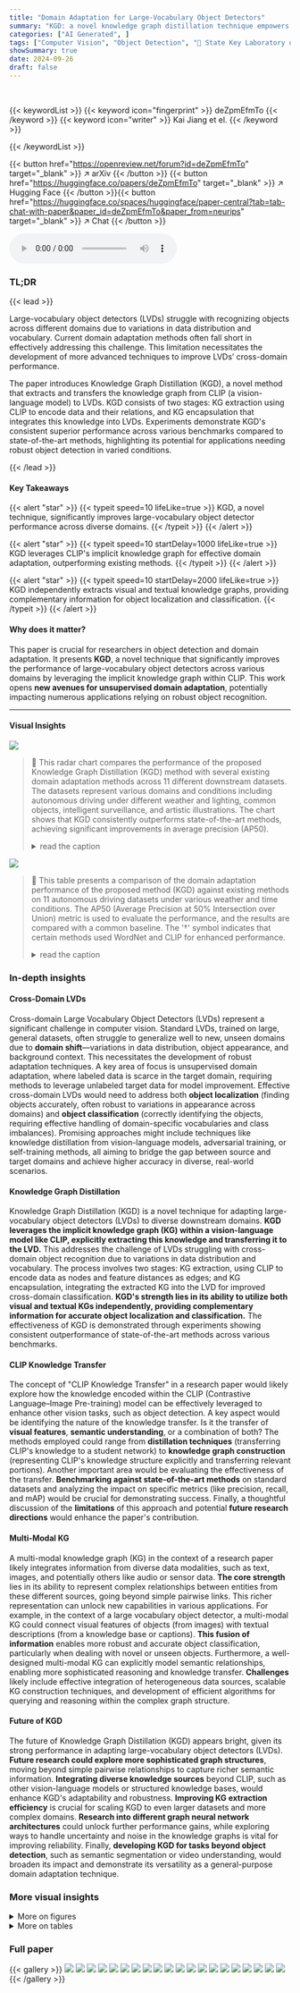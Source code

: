 ```yaml
---
title: "Domain Adaptation for Large-Vocabulary Object Detectors"
summary: "KGD: a novel knowledge graph distillation technique empowers large-vocabulary object detectors with superior cross-domain object classification, achieving state-of-the-art performance."
categories: ["AI Generated", ]
tags: ["Computer Vision", "Object Detection", "🏢 State Key Laboratory of Integrated Services Networks, Xidian University",]
showSummary: true
date: 2024-09-26
draft: false
---
```


<br>

{{< keywordList >}}
{{< keyword icon="fingerprint" >}} deZpmEfmTo {{< /keyword >}}
{{< keyword icon="writer" >}} Kai Jiang et el. {{< /keyword >}}
 
{{< /keywordList >}}

{{< button href="https://openreview.net/forum?id=deZpmEfmTo" target="_blank" >}}
↗ arXiv
{{< /button >}}
{{< button href="https://huggingface.co/papers/deZpmEfmTo" target="_blank" >}}
↗ Hugging Face
{{< /button >}}{{< button href="https://huggingface.co/spaces/huggingface/paper-central?tab=tab-chat-with-paper&paper_id=deZpmEfmTo&paper_from=neurips" target="_blank" >}}
↗ Chat
{{< /button >}}




<audio controls>
    <source src="https://ai-paper-reviewer.com/deZpmEfmTo/podcast.wav" type="audio/wav">
    Your browser does not support the audio element.
</audio>


### TL;DR


{{< lead >}}

Large-vocabulary object detectors (LVDs) struggle with recognizing objects across different domains due to variations in data distribution and vocabulary.  Current domain adaptation methods often fall short in effectively addressing this challenge. This limitation necessitates the development of more advanced techniques to improve LVDs’ cross-domain performance. 

The paper introduces Knowledge Graph Distillation (KGD), a novel method that extracts and transfers the knowledge graph from CLIP (a vision-language model) to LVDs. KGD consists of two stages: KG extraction using CLIP to encode data and their relations, and KG encapsulation that integrates this knowledge into LVDs.  Experiments demonstrate KGD's consistent superior performance across various benchmarks compared to state-of-the-art methods, highlighting its potential for applications needing robust object detection in varied conditions.

{{< /lead >}}


#### Key Takeaways

{{< alert "star" >}}
{{< typeit speed=10 lifeLike=true >}} KGD, a novel technique, significantly improves large-vocabulary object detector performance across diverse domains. {{< /typeit >}}
{{< /alert >}}

{{< alert "star" >}}
{{< typeit speed=10 startDelay=1000 lifeLike=true >}} KGD leverages CLIP's implicit knowledge graph for effective domain adaptation, outperforming existing methods. {{< /typeit >}}
{{< /alert >}}

{{< alert "star" >}}
{{< typeit speed=10 startDelay=2000 lifeLike=true >}} KGD independently extracts visual and textual knowledge graphs, providing complementary information for object localization and classification. {{< /typeit >}}
{{< /alert >}}

#### Why does it matter?
This paper is crucial for researchers in object detection and domain adaptation.  It presents **KGD**, a novel technique that significantly improves the performance of large-vocabulary object detectors across various domains by leveraging the implicit knowledge graph within CLIP. This work opens **new avenues for unsupervised domain adaptation**, potentially impacting numerous applications relying on robust object recognition.

------
#### Visual Insights



![](https://ai-paper-reviewer.com/deZpmEfmTo/figures_1_1.jpg)

> 🔼 This radar chart compares the performance of the proposed Knowledge Graph Distillation (KGD) method with several existing domain adaptation methods across 11 different downstream datasets.  The datasets represent various domains and conditions including autonomous driving under different weather and lighting, common objects, intelligent surveillance, and artistic illustrations. The chart shows that KGD consistently outperforms state-of-the-art methods, achieving significant improvements in average precision (AP50).
> <details>
> <summary>read the caption</summary>
> Figure 1: A comparison of the domain adaptation performance of our method against existing methods. Our method outperforms the state-of-the-art consistently on 11 widely studied downstream detection datasets in terms of AP50 improvements. The results of all methods are acquired with the same baseline [3].
> </details>





![](https://ai-paper-reviewer.com/deZpmEfmTo/tables_6_1.jpg)

> 🔼 This table presents a comparison of the domain adaptation performance of the proposed method (KGD) against existing methods on 11 autonomous driving datasets under various weather and time conditions.  The AP50 (Average Precision at 50% Intersection over Union) metric is used to evaluate the performance, and the results are compared with a common baseline. The '†' symbol indicates that certain methods used WordNet and CLIP for enhanced performance.
> <details>
> <summary>read the caption</summary>
> Table 1: Benchmarking over autonomous driving datasets under various weather and time conditions. † signifies that the methods employ WordNet to retrieve category definitions given category names, and CLIP to predict classification pseudo labels for objects. We adopt AP50 in evaluations. The results of all methods are acquired with the same baseline [3] as shown in the first row.
> </details>





### In-depth insights


#### Cross-Domain LVDs
Cross-domain Large Vocabulary Object Detectors (LVDs) represent a significant challenge in computer vision.  Standard LVDs, trained on large, general datasets, often struggle to generalize well to new, unseen domains due to **domain shift**—variations in data distribution, object appearance, and background context.  This necessitates the development of robust adaptation techniques.  A key area of focus is unsupervised domain adaptation, where labeled data is scarce in the target domain, requiring methods to leverage unlabeled target data for model improvement.  Effective cross-domain LVDs would need to address both **object localization** (finding objects accurately, often robust to variations in appearance across domains) and **object classification** (correctly identifying the objects, requiring effective handling of domain-specific vocabularies and class imbalances). Promising approaches might include techniques like knowledge distillation from vision-language models, adversarial training, or self-training methods,  all aiming to bridge the gap between source and target domains and achieve higher accuracy in diverse, real-world scenarios.

#### Knowledge Graph Distillation
Knowledge Graph Distillation (KGD) is a novel technique for adapting large-vocabulary object detectors (LVDs) to diverse downstream domains.  **KGD leverages the implicit knowledge graph (KG) within a vision-language model like CLIP, explicitly extracting this knowledge and transferring it to the LVD.** This addresses the challenge of LVDs struggling with cross-domain object recognition due to variations in data distribution and vocabulary.  The process involves two stages: KG extraction, using CLIP to encode data as nodes and feature distances as edges; and KG encapsulation, integrating the extracted KG into the LVD for improved cross-domain classification.  **KGD's strength lies in its ability to utilize both visual and textual KGs independently, providing complementary information for accurate object localization and classification.**  The effectiveness of KGD is demonstrated through experiments showing consistent outperformance of state-of-the-art methods across various benchmarks.

#### CLIP Knowledge Transfer
The concept of "CLIP Knowledge Transfer" in a research paper would likely explore how the knowledge encoded within the CLIP (Contrastive Language–Image Pre-training) model can be effectively leveraged to enhance other vision tasks, such as object detection.  A key aspect would be identifying the nature of the knowledge transfer. Is it the transfer of **visual features**, **semantic understanding**, or a combination of both?  The methods employed could range from **distillation techniques** (transferring CLIP's knowledge to a student network) to **knowledge graph construction** (representing CLIP's knowledge structure explicitly and transferring relevant portions). Another important area would be evaluating the effectiveness of the transfer.  **Benchmarking against state-of-the-art methods** on standard datasets and analyzing the impact on specific metrics (like precision, recall, and mAP) would be crucial for demonstrating success. Finally, a thoughtful discussion of the **limitations** of this approach and potential **future research directions** would enhance the paper's contribution.

#### Multi-Modal KG
A multi-modal knowledge graph (KG) in the context of a research paper likely integrates information from diverse data modalities, such as text, images, and potentially others like audio or sensor data.  **The core strength** lies in its ability to represent complex relationships between entities from these different sources, going beyond simple pairwise links. This richer representation can unlock new capabilities in various applications. For example, in the context of a large vocabulary object detector, a multi-modal KG could connect visual features of objects (from images) with textual descriptions (from a knowledge base or captions).  **This fusion of information** enables more robust and accurate object classification, particularly when dealing with novel or unseen objects.  Furthermore, a well-designed multi-modal KG can explicitly model semantic relationships, enabling more sophisticated reasoning and knowledge transfer.  **Challenges** likely include effective integration of heterogeneous data sources, scalable KG construction techniques, and development of efficient algorithms for querying and reasoning within the complex graph structure.

#### Future of KGD
The future of Knowledge Graph Distillation (KGD) appears bright, given its strong performance in adapting large-vocabulary object detectors (LVDs).  **Future research could explore more sophisticated graph structures**, moving beyond simple pairwise relationships to capture richer semantic information.  **Integrating diverse knowledge sources** beyond CLIP, such as other vision-language models or structured knowledge bases, would enhance KGD's adaptability and robustness.  **Improving KG extraction efficiency** is crucial for scaling KGD to even larger datasets and more complex domains.  **Research into different graph neural network architectures** could unlock further performance gains, while exploring ways to handle uncertainty and noise in the knowledge graphs is vital for improving reliability.  Finally, **developing KGD for tasks beyond object detection**, such as semantic segmentation or video understanding, would broaden its impact and demonstrate its versatility as a general-purpose domain adaptation technique.


### More visual insights

<details>
<summary>More on figures
</summary>


![](https://ai-paper-reviewer.com/deZpmEfmTo/figures_3_1.jpg)

> 🔼 This figure illustrates the Knowledge Graph Distillation (KGD) framework.  KGD is a two-stage process: First, it extracts knowledge graphs (KGs) from CLIP, a vision-language model.  These KGs include a language KG (LKG) based on text and a vision KG (VKG) based on image features. Second, KGD encapsulates the extracted KGs into a large-vocabulary object detector to improve object classification.  The figure shows the data flow, highlighting the use of WordNet to enrich the LKG, CLIP for encoding data and computing feature distances, and GCN for incorporating knowledge graph information into object detection.
> <details>
> <summary>read the caption</summary>
> Figure 2: Overview of the proposed Knowledge Graph Distillation (KGD). KGD comprises two consecutive stages including Knowledge Graph Extraction (KGExtract) and Knowledge Graph Encapsulation (KGEncap). KGExtract employs CLIP to encode downstream data as nodes and considers their feature distances as edges, explicitly constructing KGs including language knowledge graph (LKG) and vision knowledge graph (VKG) that inherit the rich semantic relations in CLIP. The dashed reddish lines between LKG and VKG represent the cross-modal edges that connect the nodes between vision and language modalities, enabling the integration of both language and visual information. KGEncap transfers the extracted KGs into the large-vocabulary object detector to enable accurate object classification over downstream data. Besides, KGD works for both image and text data and allow extracting and transferring vision KG (VKG) and language KG (LKG), providing complementary knowledge for adapting large-vocabulary object detectors for handling various unlabelled downstream domains.
> </details>



![](https://ai-paper-reviewer.com/deZpmEfmTo/figures_23_1.jpg)

> 🔼 This figure illustrates the Knowledge Graph Distillation (KGD) method. KGD consists of two stages: Knowledge Graph Extraction (KGExtract) and Knowledge Graph Encapsulation (KGEncap).  KGExtract uses CLIP to create knowledge graphs (KGs) from downstream data, including a Language KG (LKG) and a Vision KG (VKG). These KGs capture semantic relationships from CLIP. KGEncap then integrates these KGs into a large-vocabulary object detector to improve object classification across domains.  The figure highlights the flow of information, showing how image and text data are processed by CLIP to generate the KGs, which are then used to enhance the object detector's performance.
> <details>
> <summary>read the caption</summary>
> Figure 2: Overview of the proposed Knowledge Graph Distillation (KGD). KGD comprises two consecutive stages including Knowledge Graph Extraction (KGExtract) and Knowledge Graph Encapsulation (KGEncap). KGExtract employs CLIP to encode downstream data as nodes and considers their feature distances as edges, explicitly constructing KGs including language knowledge graph (LKG) and vision knowledge graph (VKG) that inherit the rich semantic relations in CLIP. The dashed reddish lines between LKG and VKG represent the cross-modal edges that connect the nodes between vision and language modalities, enabling the integration of both language and visual information. KGEncap transfers the extracted KGs into the large-vocabulary object detector to enable accurate object classification over downstream data. Besides, KGD works for both image and text data and allow extracting and transferring vision KG (VKG) and language KG (LKG), providing complementary knowledge for adapting large-vocabulary object detectors for handling various unlabelled downstream domains.
> </details>



![](https://ai-paper-reviewer.com/deZpmEfmTo/figures_23_2.jpg)

> 🔼 This figure illustrates the Knowledge Graph Distillation (KGD) framework.  KGD consists of two main stages:  Knowledge Graph Extraction (using CLIP to create language and vision knowledge graphs) and Knowledge Graph Encapsulation (transferring the knowledge graphs into a large-vocabulary object detector for improved classification). The figure shows how CLIP encodes downstream data, building both language and vision knowledge graphs, and how these graphs are integrated and used for improved object detection accuracy.
> <details>
> <summary>read the caption</summary>
> Figure 2: Overview of the proposed Knowledge Graph Distillation (KGD). KGD comprises two consecutive stages including Knowledge Graph Extraction (KGExtract) and Knowledge Graph Encapsulation (KGEncap). KGExtract employs CLIP to encode downstream data as nodes and considers their feature distances as edges, explicitly constructing KGs including language knowledge graph (LKG) and vision knowledge graph (VKG) that inherit the rich semantic relations in CLIP. The dashed reddish lines between LKG and VKG represent the cross-modal edges that connect the nodes between vision and language modalities, enabling the integration of both language and visual information. KGEncap transfers the extracted KGs into the large-vocabulary object detector to enable accurate object classification over downstream data. Besides, KGD works for both image and text data and allow extracting and transferring vision KG (VKG) and language KG (LKG), providing complementary knowledge for adapting large-vocabulary object detectors for handling various unlabelled downstream domains.
> </details>



![](https://ai-paper-reviewer.com/deZpmEfmTo/figures_23_3.jpg)

> 🔼 This figure illustrates the Knowledge Graph Distillation (KGD) framework. KGD consists of two main stages: Knowledge Graph Extraction and Knowledge Graph Encapsulation. In the extraction stage, CLIP is used to encode downstream data into nodes and compute feature distances as edges to create both language (LKG) and vision (VKG) knowledge graphs.  These graphs capture semantic relationships present in CLIP. The encapsulation stage then transfers these KGs into the LVD for improved cross-domain object classification.  The framework supports both image and text data, using LKG and VKG to offer complementary knowledge for better LVD adaptation.
> <details>
> <summary>read the caption</summary>
> Figure 2: Overview of the proposed Knowledge Graph Distillation (KGD). KGD comprises two consecutive stages including Knowledge Graph Extraction (KGExtract) and Knowledge Graph Encapsulation (KGEncap). KGExtract employs CLIP to encode downstream data as nodes and considers their feature distances as edges, explicitly constructing KGs including language knowledge graph (LKG) and vision knowledge graph (VKG) that inherit the rich semantic relations in CLIP. The dashed reddish lines between LKG and VKG represent the cross-modal edges that connect the nodes between vision and language modalities, enabling the integration of both language and visual information. KGEncap transfers the extracted KGs into the large-vocabulary object detector to enable accurate object classification over downstream data. Besides, KGD works for both image and text data and allow extracting and transferring vision KG (VKG) and language KG (LKG), providing complementary knowledge for adapting large-vocabulary object detectors for handling various unlabelled downstream domains.
> </details>



![](https://ai-paper-reviewer.com/deZpmEfmTo/figures_24_1.jpg)

> 🔼 This figure illustrates the Knowledge Graph Distillation (KGD) method proposed in the paper.  KGD has two main stages: Knowledge Graph Extraction and Knowledge Graph Encapsulation.  The extraction stage uses CLIP to create knowledge graphs (KGs) from downstream data, representing both language (LKG) and visual (VKG) aspects.  These KGs capture semantic relationships learned by CLIP.  The encapsulation stage integrates these KGs into a large-vocabulary object detector (LVD) to improve its object classification ability. The process is designed to handle multiple unlabeled downstream domains by using both language and visual information.
> <details>
> <summary>read the caption</summary>
> Figure 2: Overview of the proposed Knowledge Graph Distillation (KGD). KGD comprises two consecutive stages including Knowledge Graph Extraction (KGExtract) and Knowledge Graph Encapsulation (KGEncap). KGExtract employs CLIP to encode downstream data as nodes and considers their feature distances as edges, explicitly constructing KGs including language knowledge graph (LKG) and vision knowledge graph (VKG) that inherit the rich semantic relations in CLIP. The dashed reddish lines between LKG and VKG represent the cross-modal edges that connect the nodes between vision and language modalities, enabling the integration of both language and visual information. KGEncap transfers the extracted KGs into the large-vocabulary object detector to enable accurate object classification over downstream data. Besides, KGD works for both image and text data and allow extracting and transferring vision KG (VKG) and language KG (LKG), providing complementary knowledge for adapting large-vocabulary object detectors for handling various unlabelled downstream domains.
> </details>



![](https://ai-paper-reviewer.com/deZpmEfmTo/figures_24_2.jpg)

> 🔼 This figure illustrates the Knowledge Graph Distillation (KGD) framework.  KGD consists of two main stages: Knowledge Graph Extraction (using CLIP to encode data as nodes and distances as edges to create LKG and VKG) and Knowledge Graph Encapsulation (transferring the extracted knowledge graphs into the object detector for improved classification).  The figure highlights the interplay between language and vision knowledge graphs, showing how they complement each other for better cross-domain adaptation.
> <details>
> <summary>read the caption</summary>
> Figure 2: Overview of the proposed Knowledge Graph Distillation (KGD). KGD comprises two consecutive stages including Knowledge Graph Extraction (KGExtract) and Knowledge Graph Encapsulation (KGEncap). KGExtract employs CLIP to encode downstream data as nodes and considers their feature distances as edges, explicitly constructing KGs including language knowledge graph (LKG) and vision knowledge graph (VKG) that inherit the rich semantic relations in CLIP. The dashed reddish lines between LKG and VKG represent the cross-modal edges that connect the nodes between vision and language modalities, enabling the integration of both language and visual information. KGEncap transfers the extracted KGs into the large-vocabulary object detector to enable accurate object classification over downstream data. Besides, KGD works for both image and text data and allow extracting and transferring vision KG (VKG) and language KG (LKG), providing complementary knowledge for adapting large-vocabulary object detectors for handling various unlabelled downstream domains.
> </details>



</details>




<details>
<summary>More on tables
</summary>


![](https://ai-paper-reviewer.com/deZpmEfmTo/tables_7_1.jpg)
> 🔼 This table compares the performance of the proposed KGD method against several state-of-the-art domain adaptation methods on three different types of datasets: common objects, intelligent surveillance, and artistic illustration.  The results are reported in terms of Average Precision at 50% Intersection over Union (AP50), a standard metric for object detection. The baseline method used for comparison is Detic [3]. The '+' symbol indicates that the methods used both WordNet and CLIP.
> <details>
> <summary>read the caption</summary>
> Table 2: Benchmarking over common objects datasets, intelligent surveillance datasets, and artistic illustration datasets. † signifies that the methods employ WordNet to retrieved category definitions given category names, and CLIP to predict classification pseudo labels for objects. We adopt AP50 in evaluations. The results of all methods are acquired with the same baseline [3] as shown in first row.
> </details>

![](https://ai-paper-reviewer.com/deZpmEfmTo/tables_7_2.jpg)
> 🔼 This table presents the ablation study results for the Knowledge Graph Distillation (KGD) method. It shows the impact of using Language Knowledge Graph Distillation (KGD-L) and Vision Knowledge Graph Distillation (KGD-V) separately and together on the Cityscapes dataset.  The baseline is Detic [3] without any adaptation, and the results are measured using the AP50 metric.
> <details>
> <summary>read the caption</summary>
> Table 3: Ablation studies of KGD with Language Knowledge Graph Distillation (KGD-L) and Vision Knowledge Graph Distillation (KGD-V). The experiments are conducted on the Cityscapes.
> </details>

![](https://ai-paper-reviewer.com/deZpmEfmTo/tables_7_3.jpg)
> 🔼 This table compares the proposed KGD method with other state-of-the-art CLIP knowledge distillation methods for Large Vocabulary Object Detector (LVD) adaptation.  It shows the AP50 (Average Precision at 50% Intersection over Union) improvement achieved by each method over a baseline Detic [3] model on the Cityscapes dataset. The comparison highlights KGD's superior performance.
> <details>
> <summary>read the caption</summary>
> Table 4: Comparisons with existing CLIP knowledge distillation methods on LVD adaptation. For a fair comparison, we incorporate them with Mean Teacher Method (the columns with 'MT+'). The results of all methods are acquired with the same baseline [3] as shown in the first column.
> </details>

![](https://ai-paper-reviewer.com/deZpmEfmTo/tables_8_1.jpg)
> 🔼 This table presents the ablation study of different Language Knowledge Graph Distillation (KGD-L) strategies. It compares the performance of using only category names, WordNet synset definitions, and WordNet hierarchy for LKG extraction. The results show that using WordNet hierarchy for LKG extraction yields the best performance, suggesting its effectiveness in capturing comprehensive language knowledge for improved object classification.  The experiments were conducted on the Cityscapes dataset.
> <details>
> <summary>read the caption</summary>
> Table 5: Study of different KGD-L strategies. The experiments are conducted on the Cityscapes.
> </details>

![](https://ai-paper-reviewer.com/deZpmEfmTo/tables_8_2.jpg)
> 🔼 This table presents an ablation study on the Cityscapes dataset to analyze the impact of different strategies within the Language Knowledge Graph Distillation (KGD-L) component of the proposed Knowledge Graph Distillation (KGD) method.  Specifically, it compares the performance of using just feature distance for LKG encapsulation versus the full LKG encapsulation method. The results highlight the effectiveness of the complete LKG encapsulation approach in improving the AP50 score.
> <details>
> <summary>read the caption</summary>
> Table 6: Study of different KGD-L strategies. The experiments are conducted on the Cityscapes.
> </details>

![](https://ai-paper-reviewer.com/deZpmEfmTo/tables_9_1.jpg)
> 🔼 This table presents the ablation study of different KGD-V strategies on the Cityscapes dataset.  It compares the performance of using a static VKG, a dynamic VKG without smoothing, and a dynamic VKG with smoothing.  The results show the AP50 scores for each method, highlighting the impact of the dynamic VKG and smoothing on the overall performance.
> <details>
> <summary>read the caption</summary>
> Table 7: Studies of different KGD-V strategies. The experiments are conducted on the Cityscapes.
> </details>

![](https://ai-paper-reviewer.com/deZpmEfmTo/tables_9_2.jpg)
> 🔼 This table shows the result of parameter study on the impact of pseudo label generation threshold (τ) on the performance of KGD.  The experiment is conducted on the Cityscapes dataset, varying τ from 0.15 to 0.35. The AP50 (Average Precision at 50% Intersection over Union) metric is used to evaluate the performance.
> <details>
> <summary>read the caption</summary>
> Table 8: Parameter analysis of KGD for the pseudo label generation threshold τ.
> </details>

![](https://ai-paper-reviewer.com/deZpmEfmTo/tables_17_1.jpg)
> 🔼 This table shows the result of the parameter study for λ in Equation (12) of the paper.  The authors varied λ from 0.99 to 0.999999 and measured the AP50 performance on the Cityscapes dataset.  The results show that an appropriate value of λ (0.9999) is necessary to balance prompt updating and noise reduction.
> <details>
> <summary>read the caption</summary>
> Table 9: Parameter analysis of KGD for λ.
> </details>

![](https://ai-paper-reviewer.com/deZpmEfmTo/tables_18_1.jpg)
> 🔼 This table presents the results of a parameter study on the effect of the α parameter in the KGD model on the AP50 metric.  Different values of α were tested on the Cityscapes dataset.  The results show that an optimal value of α exists, with performance degrading when the value is too high or too low.
> <details>
> <summary>read the caption</summary>
> Table 10: Parameter analysis of KGD for α.
> </details>

![](https://ai-paper-reviewer.com/deZpmEfmTo/tables_18_2.jpg)
> 🔼 This table presents the ablation study results of the proposed Knowledge Graph Distillation (KGD) method. It shows the performance improvements achieved by using only Language Knowledge Graph Distillation (KGD-L), only Vision Knowledge Graph Distillation (KGD-V), and the combination of both KGD-L and KGD-V. The experiments were conducted on four different datasets: Cityscapes, BAAI, VOC, and Clipart1k, demonstrating the effectiveness and complementarity of both KGD-L and KGD-V in improving the performance of object detection.
> <details>
> <summary>read the caption</summary>
> Table 11: Ablation studies of KGD with Language Knowledge Graph Distillation (KGD-L) and Vision Knowledge Graph Distillation (KGD-V). The experiments are conducted on the Cityscapes, BAAI, VOC, and Clipart1k.
> </details>

![](https://ai-paper-reviewer.com/deZpmEfmTo/tables_19_1.jpg)
> 🔼 This table presents ablation study results on the Cityscapes dataset, comparing different combinations of language knowledge graph (LKG) extraction and vision knowledge graph (VKG) extraction methods within the Knowledge Graph Distillation (KGD) framework. It shows the impact of using WordNet hierarchy for LKG extraction and dynamic VKG extraction on the overall performance (AP50).
> <details>
> <summary>read the caption</summary>
> Table 12: Combination of language knowledge graph extraction and vision knowledge graph strategies. The experiments are conducted on the Cityscapes.
> </details>

![](https://ai-paper-reviewer.com/deZpmEfmTo/tables_19_2.jpg)
> 🔼 This table shows the ablation study results of the proposed Knowledge Graph Distillation (KGD) method.  It compares the performance of KGD using only language knowledge graph distillation (KGD-L), only vision knowledge graph distillation (KGD-V), and both combined. The results demonstrate the individual contributions and complementary effects of both language and vision knowledge graph distillation in improving the performance of object detection.
> <details>
> <summary>read the caption</summary>
> Table 3: Ablation studies of KGD with Language Knowledge Graph Distillation (KGD-L) and Vision Knowledge Graph Distillation (KGD-V). The experiments are conducted on the Cityscapes.
> </details>

![](https://ai-paper-reviewer.com/deZpmEfmTo/tables_19_3.jpg)
> 🔼 This table compares the performance of different adaptation strategies for large vocabulary object detectors (LVDs) on the Cityscapes dataset.  It shows the AP50 (average precision at 50% Intersection over Union) for various methods, including the baseline Detic [3], several methods using different pseudo-label generation strategies (offline Detic, offline CLIP, online VL-PLM, online RegionCLIP), and finally the proposed Knowledge Graph Distillation (KGD) method. The table highlights the superior performance of KGD compared to other approaches in adapting the LVD to this specific dataset.
> <details>
> <summary>read the caption</summary>
> Table 14: Study of different adaptation strategies for LVDs on Cityscapes dataset [73].
> </details>

![](https://ai-paper-reviewer.com/deZpmEfmTo/tables_20_1.jpg)
> 🔼 This table presents a comparison of the domain adaptation performance of the proposed Knowledge Graph Distillation (KGD) method against existing state-of-the-art methods on 11 widely used downstream detection datasets related to autonomous driving.  The datasets are categorized by weather (rainy, snowy, overcast, cloudy, foggy) and time of day (daytime, dawn/dusk, night). The results are reported in terms of AP50 improvements over a baseline method.  The '+' symbol next to some methods indicates that WordNet and CLIP were used in conjunction with that method.
> <details>
> <summary>read the caption</summary>
> Table 1: Benchmarking over autonomous driving datasets under various weather and time conditions. † signifies that the methods employ WordNet to retrieve category definitions given category names, and CLIP to predict classification pseudo labels for objects. We adopt AP50 in evaluations. The results of all methods are acquired with the same baseline [3] as shown in the first row.
> </details>

![](https://ai-paper-reviewer.com/deZpmEfmTo/tables_20_2.jpg)
> 🔼 This table compares the performance of the proposed KGD method against several state-of-the-art domain adaptation methods on three types of datasets: common objects, intelligent surveillance, and artistic illustrations.  The results are measured using AP50 (Average Precision at 50% Intersection over Union), a common metric in object detection.  The '†' symbol indicates methods that leverage WordNet for category definition retrieval and CLIP for pseudo label generation.
> <details>
> <summary>read the caption</summary>
> Table 2: Benchmarking over common objects datasets, intelligent surveillance datasets, and artistic illustration datasets. † signifies that the methods employ WordNet to retrieved category definitions given category names, and CLIP to predict classification pseudo labels for objects. We adopt AP50 in evaluations. The results of all methods are acquired with the same baseline [3] as shown in first row.
> </details>

![](https://ai-paper-reviewer.com/deZpmEfmTo/tables_21_1.jpg)
> 🔼 This table presents the results of an ablation study comparing different distance metrics used in constructing the knowledge graph (KG) within the Knowledge Graph Distillation (KGD) framework. The experiment was conducted on the Cityscapes dataset, and the performance is measured by the Average Precision at 50% Intersection over Union (AP50).  The results show that the choice of distance metric has a relatively small impact on the overall performance.
> <details>
> <summary>read the caption</summary>
> Table 17: Study of different distance metrics for constructing KG. The experiments are conducted on the Cityscapes dataset.
> </details>

![](https://ai-paper-reviewer.com/deZpmEfmTo/tables_21_2.jpg)
> 🔼 This table presents a detailed comparison of the training and inference time, memory usage, and computational overhead of several domain adaptive detection methods, including the proposed KGD, on a single RTX 2080Ti GPU.  The methods compared include various baselines and state-of-the-art approaches. The use of WordNet and CLIP in some methods is indicated with a dagger symbol (†).  The table provides a comprehensive performance comparison across all methods, highlighting the efficiency and resource requirements of the proposed KGD compared to existing approaches.
> <details>
> <summary>read the caption</summary>
> Table 18: Training and inference time analysis of all the compared methods. The experiments are conducted on one RTX 2080Ti. † signifies that the methods employ WordNet to retrieve category descriptions given category names, and CLIP to predict classification pseudo labels for objects.
> </details>

![](https://ai-paper-reviewer.com/deZpmEfmTo/tables_22_1.jpg)
> 🔼 This table presents a comparison of the domain adaptation performance of the proposed Knowledge Graph Distillation (KGD) method against existing methods on 11 widely-used downstream detection datasets related to autonomous driving.  The datasets are categorized by weather (rainy, snowy, overcast, cloudy, foggy) and time of day (daytime, dawn & dusk, night). The performance metric used is AP50 (Average Precision at 50% Intersection over Union).  The '†' symbol indicates methods that leverage WordNet and CLIP for enhanced performance.  The results are benchmarked against a common baseline [3], which is included in the first row of the table.
> <details>
> <summary>read the caption</summary>
> Table 1: Benchmarking over autonomous driving datasets under various weather and time conditions. † signifies that the methods employ WordNet to retrieve category definitions given category names, and CLIP to predict classification pseudo labels for objects. We adopt AP50 in evaluations. The results of all methods are acquired with the same baseline [3] as shown in the first row.
> </details>

![](https://ai-paper-reviewer.com/deZpmEfmTo/tables_22_2.jpg)
> 🔼 This table shows the performance improvement when using KGD with several open-vocabulary detectors on the Cityscapes dataset.  The baseline performance of each detector is compared to its performance when combined with KGD, demonstrating KGD's effectiveness across different detection models. The AP50 metric is used to evaluate performance.
> <details>
> <summary>read the caption</summary>
> Table 20: Experiments with Open-Vocabulary Detectors over Cityscapes dataset. We adopt AP50 in evaluations. We can observe that our proposed KGD can also improve the performance of OVDs (e.g., GLIP [96], VILD [84], RegionKD [85], UniDet [97], and RegionCLIP [92]) significantly, validating the generalization ability of our KGD on different detectors.
> </details>

![](https://ai-paper-reviewer.com/deZpmEfmTo/tables_23_1.jpg)
> 🔼 This table presents a comparison of the proposed KGD method against existing state-of-the-art domain adaptation methods across eleven diverse downstream detection datasets.  It highlights the consistent superior performance of KGD in terms of AP50 (average precision at 50% IoU), demonstrating its effectiveness in adapting pre-trained large vocabulary object detectors to various domains.
> <details>
> <summary>read the caption</summary>
> Table 21: Aggregate results over 11 widely studied datasets. † signifies that the methods employ WordNet to retrieve category definitions given category names, and CLIP to predict classification pseudo labels for objects. The results of all methods are acquired with the same baseline [3] as shown in the first column.
> </details>

![](https://ai-paper-reviewer.com/deZpmEfmTo/tables_23_2.jpg)
> 🔼 This table presents a breakdown of the performance of the Detic model [3] on the Cityscapes dataset [73],  analyzing its object detection capabilities by separating object localization and classification accuracy.  It shows the standard AP50 metric, and two additional metrics that isolate the contributions of localization and classification independently. The improvement shown in parentheses highlights the effect of correcting either classification or localization errors on the overall AP50 score.
> <details>
> <summary>read the caption</summary>
> Table 22: Benchmarking Detic over Cityscapes [73] dataset with AP50, Category-agnostic AP50, and GT bounding box-corrected AP50.
> </details>

</details>




### Full paper

{{< gallery >}}
<img src="https://ai-paper-reviewer.com/deZpmEfmTo/1.png" class="grid-w50 md:grid-w33 xl:grid-w25" />
<img src="https://ai-paper-reviewer.com/deZpmEfmTo/2.png" class="grid-w50 md:grid-w33 xl:grid-w25" />
<img src="https://ai-paper-reviewer.com/deZpmEfmTo/3.png" class="grid-w50 md:grid-w33 xl:grid-w25" />
<img src="https://ai-paper-reviewer.com/deZpmEfmTo/4.png" class="grid-w50 md:grid-w33 xl:grid-w25" />
<img src="https://ai-paper-reviewer.com/deZpmEfmTo/5.png" class="grid-w50 md:grid-w33 xl:grid-w25" />
<img src="https://ai-paper-reviewer.com/deZpmEfmTo/6.png" class="grid-w50 md:grid-w33 xl:grid-w25" />
<img src="https://ai-paper-reviewer.com/deZpmEfmTo/7.png" class="grid-w50 md:grid-w33 xl:grid-w25" />
<img src="https://ai-paper-reviewer.com/deZpmEfmTo/8.png" class="grid-w50 md:grid-w33 xl:grid-w25" />
<img src="https://ai-paper-reviewer.com/deZpmEfmTo/9.png" class="grid-w50 md:grid-w33 xl:grid-w25" />
<img src="https://ai-paper-reviewer.com/deZpmEfmTo/10.png" class="grid-w50 md:grid-w33 xl:grid-w25" />
<img src="https://ai-paper-reviewer.com/deZpmEfmTo/11.png" class="grid-w50 md:grid-w33 xl:grid-w25" />
<img src="https://ai-paper-reviewer.com/deZpmEfmTo/12.png" class="grid-w50 md:grid-w33 xl:grid-w25" />
<img src="https://ai-paper-reviewer.com/deZpmEfmTo/13.png" class="grid-w50 md:grid-w33 xl:grid-w25" />
<img src="https://ai-paper-reviewer.com/deZpmEfmTo/14.png" class="grid-w50 md:grid-w33 xl:grid-w25" />
<img src="https://ai-paper-reviewer.com/deZpmEfmTo/15.png" class="grid-w50 md:grid-w33 xl:grid-w25" />
<img src="https://ai-paper-reviewer.com/deZpmEfmTo/16.png" class="grid-w50 md:grid-w33 xl:grid-w25" />
<img src="https://ai-paper-reviewer.com/deZpmEfmTo/17.png" class="grid-w50 md:grid-w33 xl:grid-w25" />
<img src="https://ai-paper-reviewer.com/deZpmEfmTo/18.png" class="grid-w50 md:grid-w33 xl:grid-w25" />
<img src="https://ai-paper-reviewer.com/deZpmEfmTo/19.png" class="grid-w50 md:grid-w33 xl:grid-w25" />
<img src="https://ai-paper-reviewer.com/deZpmEfmTo/20.png" class="grid-w50 md:grid-w33 xl:grid-w25" />
{{< /gallery >}}